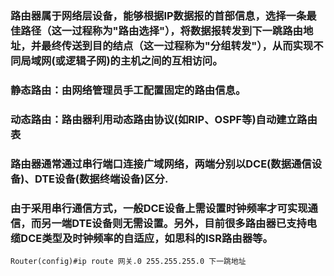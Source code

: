 ### 路由器属于网络层设备，能够根据IP数据报的首部信息，选择一条最佳路径（这一过程称为"路由选择"），将数据报转发到下一跳路由地址，并最终传送到目的结点（这一过程称为"分组转发"），从而实现不同局域网(或逻辑子网)的主机之间的互相访问。

### 静态路由：由网络管理员手工配置固定的路由信息。

### 动态路由：路由器利用动态路由协议(如RIP、OSPF等)自动建立路由表

### 路由器通常通过串行端口连接广域网络，两端分别以DCE(数据通信设备)、DTE设备(数据终端设备)区分.

### 由于采用串行通信方式，一般DCE设备上需设置时钟频率才可实现通信，而另一端DTE设备则无需设置。另外，目前很多路由器已支持电缆DCE类型及时钟频率的自适应，如思科的ISR路由器等。

```
Router(config)#ip route 网关.0 255.255.255.0 下一跳地址
```